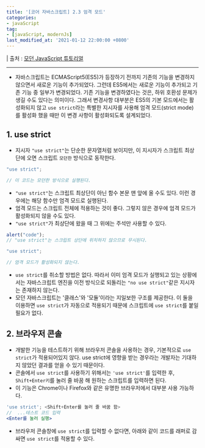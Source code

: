 ```yaml
---
title: '[코어 자바스크립트] 2.3 엄격 모드'
categories:
- javaScript
tag:
- [javaScript, modernJs]
last_modified_at: '2021-01-12 22:00:00 +0800'
---
```


| 출처 : [모던 JavaScript 튜토리얼](https://ko.javascript.info/)

---

- 자바스크립트는 ECMAScript5(ES5)가 등장하기 전까지 기존의 기능을 변경하지 않으면서 새로운 기능이 추가되었다. 그런데 ES5에서는 새로운 기능이 추가되고 기존 기능 중 일부가 변경되었다. 기존 기능을 변경하였다는 것은, 하위 호환성 문제가 생길 수도 있다는 의미이다. 그래서 변경사항 대부분은 ES5의 기본 모드에서는 활성화되지 않고 `use strict`라는 특별한 지시자를 사용해 엄격 모드(strict mode)를 활성화 했을 때만 이 변경 사항이 활성화되도록 설계되었다.

## 1. use strict

- 지시자 `"use strict"`는 단순한 문자열처럼 보이지만, 이 지시자가 스크립트 최상단에 오면 스크립트 `모던한` 방식으로 동작한다.

```jsx
"use strict";

// 이 코드는 모던한 방식으로 실행된다.
```

- `"use strict"`는 스크립트 최상단이 아닌 함수 본문 맨 앞에 올 수도 있다. 이런 경우에는 해당 함수만 엄격 모드로 실행된다.
- 엄격 모드는 스크립트 전체에 적용하는 것이 좋다. 그렇지 않은 경우에 엄격 모드가 활성화되지 않을 수도 있다.
- `"use strict"`가 최상단에 왔을 때 그 위에는 주석만 사용할 수 있다.

```jsx
alert("code");
// "use strict"는 스크립트 상단에 위치하지 않으므로 무시된다.

"use strict";

// 엄격 모드가 활성화되지 않는다.
```

- `use strict`를 취소할 방법은 없다. 따라서 이미 엄격 모드가 실행되고 있는 상황에서는 자바스크립트 엔진을 이전 방식으로 되돌리는 `"no use strict"`같은 지시자는 존재하지 않는다.
- 모던 자바스크립트는 '클래스'와 '모듈'이라는 지일보한 구조를 제공한다. 이 둘을 이용하면 `use strict`가 자동으로 적용되기 때문에 스크립트에 `use strict`를 붙일 필요가 없다.

## 2. 브라우저 콘솔

- 개발한 기능을 테스트하기 위해 브라우저 콘솔을 사용하는 경우, 기본적으로 `use strict`가 적용되어있지 않다. use strict에 영향을 받는 경우라는 개발자는 기대하지 않았던 결과를 얻을 수 있기 때문이다.
- 콘솔에서 `use strict`를 사용하기 위해서는 `'use strict'`를 입력한 후, `Shift+Enter키`를 눌러 줄 바꿈 해 원하는 스크립트를 입력하면 된다.
- 이 기능은 Chrome이나 Firefox와 같은 유명한 브라우저에서 대부분 사용 가능하다.

```jsx
'use strict'; <Shift+Enter를 눌러 줄 바꿈 함>
//  ...테스트 코드 입력
<Enter를 눌러 실행>
```

- 브라우저 콘솔창에 `use strict`를 입력할 수 없다면, 아래와 같이 코드를 래퍼로 감싸면 `use strict`를 적용할 수 있다.